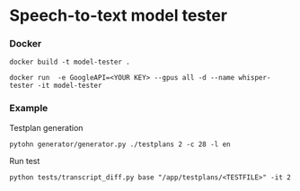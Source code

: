 # Speech-to-text model tester

### Docker

```shell
docker build -t model-tester .
```
```shell
docker run  -e GoogleAPI=<YOUR KEY> --gpus all -d --name whisper-tester -it model-tester
```

### Example
Testplan generation
```shell
pytohn generator/generator.py ./testplans 2 -c 28 -l en
```

Run test
```shell
python tests/transcript_diff.py base "/app/testplans/<TESTFILE>" -it 2
```